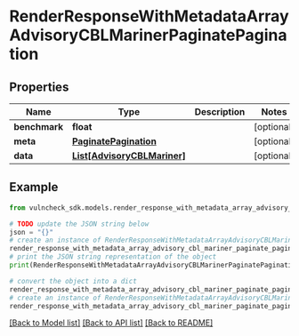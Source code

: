 # RenderResponseWithMetadataArrayAdvisoryCBLMarinerPaginatePagination


## Properties

Name | Type | Description | Notes
------------ | ------------- | ------------- | -------------
**benchmark** | **float** |  | [optional] 
**meta** | [**PaginatePagination**](PaginatePagination.md) |  | [optional] 
**data** | [**List[AdvisoryCBLMariner]**](AdvisoryCBLMariner.md) |  | [optional] 

## Example

```python
from vulncheck_sdk.models.render_response_with_metadata_array_advisory_cbl_mariner_paginate_pagination import RenderResponseWithMetadataArrayAdvisoryCBLMarinerPaginatePagination

# TODO update the JSON string below
json = "{}"
# create an instance of RenderResponseWithMetadataArrayAdvisoryCBLMarinerPaginatePagination from a JSON string
render_response_with_metadata_array_advisory_cbl_mariner_paginate_pagination_instance = RenderResponseWithMetadataArrayAdvisoryCBLMarinerPaginatePagination.from_json(json)
# print the JSON string representation of the object
print(RenderResponseWithMetadataArrayAdvisoryCBLMarinerPaginatePagination.to_json())

# convert the object into a dict
render_response_with_metadata_array_advisory_cbl_mariner_paginate_pagination_dict = render_response_with_metadata_array_advisory_cbl_mariner_paginate_pagination_instance.to_dict()
# create an instance of RenderResponseWithMetadataArrayAdvisoryCBLMarinerPaginatePagination from a dict
render_response_with_metadata_array_advisory_cbl_mariner_paginate_pagination_from_dict = RenderResponseWithMetadataArrayAdvisoryCBLMarinerPaginatePagination.from_dict(render_response_with_metadata_array_advisory_cbl_mariner_paginate_pagination_dict)
```
[[Back to Model list]](../README.md#documentation-for-models) [[Back to API list]](../README.md#documentation-for-api-endpoints) [[Back to README]](../README.md)


